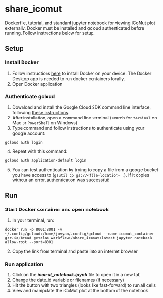 # share_icomut
Dockerfile, tutorial, and standard jupyter notebook for viewing iCoMut plot externally. Docker must be installed and gcloud authenticated before running. Follow instructions below for setup.

## Setup
### Install Docker
1) Follow instructions [here](https://docs.docker.com/get-docker/) to install Docker on your device. The Docker Desktop app is needed to run docker containers locally.
2) Open Docker application

### Authenticate gcloud
1) Download and install the Google Cloud SDK command line interface, following [these instructions](https://cloud.google.com/sdk/docs/install-sdk).
2) After installation, open a command line terminal (search for `terminal` on Mac or `PowerShell` on Windows)
3) Type command and follow instructions to authenticate using your google account:
```
gcloud auth login
``` 
4) Repeat with this command:
```
gcloud auth application-default login
```
5) You can test authentication by trying to copy a file from a google bucket you have access to (`gsutil cp gs://<file-location> .`). If it copies without an error, authentication was successful!

## Run
### Start Docker container and open notebook
1) In your terminal, run:
```
docker run -p 8001:8001 -v ~/.config/gcloud:/home/jovyan/.config/gcloud --name icomut_container gcr.io/broad-getzlab-workflows/share_icomut:latest jupyter notebook --allow-root --port=8001
```
2) Copy the link from terminal and paste into an internet browser

### Run application
1) Click on the ***icomut_notebook.ipynb*** file to open it in a new tab
2) Change the date_id variable or filenames (if necessary) 
3) Hit the button with two triangles (looks like fast-forward) to run all cells
4) View and manipulate the iCoMut plot at the bottom of the notebook
